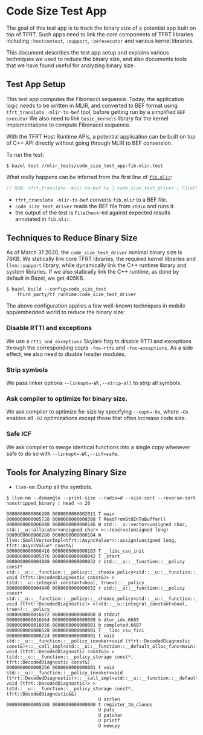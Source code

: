 # Code Size Test App

<!--* freshness: {
  owner: 'chuanhao'
  reviewed: '2020-10-29'
} *-->

<!-- TOC -->

The goal of this test app is to track the binary size of a potential app built
on top of TFRT. Such apps need to link the core components of TFRT libraries
including `:hostcontext`, `:support`, `:befexecutor` and various kernel
libraries.

This document describes the test app setup and explains various techniques we
used to reduce the binary size, and also documents tools that we have found
useful for analyzing binary size.

## Test App Setup

This test app computes the Fibonacci sequence. Today, the application logic
needs to be written in MLIR, and converted to BEF format using `tfrt_translate
-mlir-to-bef` tool, before getting run by a simplified `BEF executor` We also
need to link `basic_kernels` library for the kernel implementations to compute
Fibonacci sequence.

With the TFRT Host Runtime APIs, a potential application can be built on top of
C++ API directly without going through MLIR to BEF conversion.

To run the test:

```shell
$ bazel test //mlir_tests/code_size_test_app:fib.mlir.test
```

What really happens can be inferred from the first line of
[`fib.mlir`](https://github.com/tensorflow/runtime/blob/master/mlir_tests/code_size_test_app/fib.mlir):

```c++
// RUN: tfrt_translate -mlir-to-bef %s | code_size_test_driver | FileCheck %s
```

-   `tfrt_translate -mlir-to-bef` converts `fib.mlir` to a BEF file.
-   `code_size_test_driver` reads the BEF file from `stdin` and runs it.
-   the output of the test is `FileCheck`-ed against expected results annotated
    in `fib.mlir`.

## Techniques to Reduce Binary Size

As of March 31 2020, the `code_size_test_driver` minimal binary size is 78KB. We
statically link core TFRT libraries, the required kernel libraries and
`llvm::support` library, while dynamically link the C++ runtime library and
system libraries. If we also statically link the C++ runtime, as done by default
in Bazel, we get 405KB.

```shell
$ bazel build --config=code_size_test
    third_party/tf_runtime:code_size_test_driver
```

The above configuration applies a few well-known techniques in mobile
app/embedded world to reduce the binary size:

### Disable RTTI and exceptions

We use a `rtti_and_exceptions` Skylark flag to disable RTTI and exceptions
through the corresponding copts `-fno-rtti` and `-fno-exceptions`. As a side
effect, we also need to disable header modules.

### Strip symbols

We pass linker options `--linkopt=-Wl,--strip-all` to strip all symbols.

### Ask compiler to optimize for binary size.

We ask compiler to optimize for size by specifying `--copt=-Os`, where `-Os`
enables all `-O2` optimizations except those that often increase code size.

### Safe ICF

We ask compiler to merge identical functions into a single copy whenever safe to
do so with `--linkopt=-Wl,--icf=safe`.

## Tools for Analyzing Binary Size

*   `llvm-nm`: Dump all the symbols.

```shell
$ llvm-nm --demangle --print-size --radix=d --size-sort --reverse-sort nonstripped_binary | head -n 20

0000000000006208 0000000000002011 T main
0000000000005728 0000000000000308 T ReadFromStdInToBuffer()
0000000000006048 0000000000000146 W std::__u::vector<unsigned char, std::__u::allocator<unsigned char> >::reserve(unsigned long)
0000000000008288 0000000000000104 W llvm::SmallVectorImpl<tfrt::AsyncValue*>::assign(unsigned long, tfrt::AsyncValue* const&)
0000000000008416 0000000000000103 T __libc_csu_init
0000000000005376 0000000000000042 T _start
0000000000004808 0000000000000032 r std::__u::__function::__policy const* std::__u::__function::__policy::__choose_policy<std::__u::__function::__default_alloc_func<main::$_0, void (tfrt::DecodedDiagnostic const&)> >(std::__u::integral_constant<bool, true>)::__policy_
0000000000004840 0000000000000032 r std::__u::__function::__policy const* std::__u::__function::__policy::__choose_policy<std::__u::__function::__default_alloc_func<main::$_0, void (tfrt::DecodedDiagnostic)> >(std::__u::integral_constant<bool, true>)::__policy_
0000000000016672 0000000000000008 B stdout
0000000000016664 0000000000000008 b dtor_idx.6689
0000000000016656 0000000000000001 b completed.6687
0000000000008528 0000000000000001 T __libc_csu_fini
0000000000008224 0000000000000001 t void std::__u::__function::__policy_invoker<void (tfrt::DecodedDiagnostic const&)>::__call_impl<std::__u::__function::__default_alloc_func<main::$_0, void (tfrt::DecodedDiagnostic const&)> >(std::__u::__function::__policy_storage const*, tfrt::DecodedDiagnostic const&)
0000000000008256 0000000000000001 t void std::__u::__function::__policy_invoker<void (tfrt::DecodedDiagnostic)>::__call_impl<std::__u::__function::__default_alloc_func<main::$_0, void (tfrt::DecodedDiagnostic)> >(std::__u::__function::__policy_storage const*, tfrt::DecodedDiagnostic&&)
                                  U strlen
0000000000005488 0000000000000000 t register_tm_clones
                                  U puts
                                  U putchar
                                  U printf
                                  U memcpy
```

